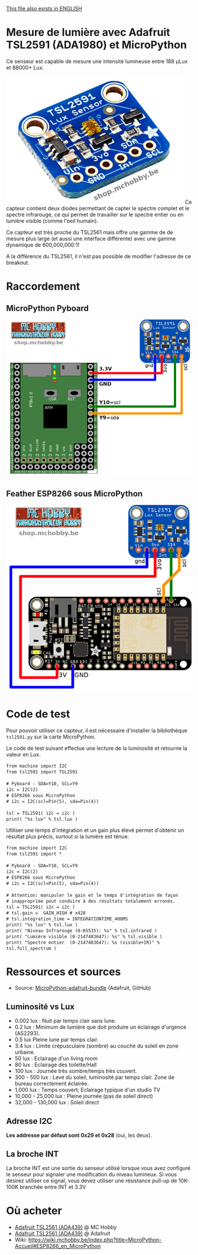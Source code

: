 [This file also exists in ENGLISH](readme_ENG.md)

# Mesure de lumière avec Adafruit TSL2591 (ADA1980) et MicroPython

Ce senseur est capable de mesure une intensité lumineuse entre 188 µLux et 88000+ Lux.

![TSL2591 d'Adafruit Industrie (ADA1980)](docs/_static/TSL2591-LUX-SEN-02.jpg)
Ce capteur contient deux diodes permettant de capter le spectre complet et le spectre infrarouge, ce qui permet de travailler sur le spectre entier ou en lumière visible (comme l'oeil humain).

Ce capteur est très proche du TSL2561 mais offre une gamme de de mesure plus large (et aussi une interface différente) avec une gamme dynamique de 600,000,000:1!

A la différence du TSL2561, il n'est pas possible de modifier l'adresse de ce breakout.

# Raccordement

## MicroPython Pyboard

![TSL2591 sur MicroPython Pyboard](docs/_static/tsl2591-to-pyboard.jpg)

## Feather ESP8266 sous MicroPython

![TSL2591 sur Feather ESP8266 sous MicroPython](docs/_static/tsl2591-to-feather-esp8266.jpg)

# Code de test

Pour pouvoir utiliser ce capteur, il est nécessaire d'installer la bibliothèque `tsl2591.py` sur la carte MicroPython.

Le code de test suivant effectue une lecture de la luminosité et retourne la valeur en Lux.

```
from machine import I2C
from tsl2591 import TSL2591

# Pyboard - SDA=Y10, SCL=Y9
i2c = I2C(2)
# ESP8266 sous MicroPython
# i2c = I2C(scl=Pin(5), sda=Pin(4))

tsl = TSL2591( i2c = i2c )
print( "%s lux" % tsl.lux )
```

Utiliser une temps d'intégration et un gain plus élevé permet d'obtenir un résultat plus précis, surtout si la lumière est ténue.

```
from machine import I2C
from tsl2591 import *

# Pyboard - SDA=Y10, SCL=Y9
i2c = I2C(2)
# ESP8266 sous MicroPython
# i2c = I2C(scl=Pin(5), sda=Pin(4))

# Attention: manipuler le gain et le temps d'intégration de façon
# inappropriée peut conduire à des résultats totalement erronés.
tsl = TSL2591( i2c = i2c )
# tsl.gain =  GAIN_HIGH # x428
# tsl.integration_time = INTEGRATIONTIME_400MS
print( "%s lux" % tsl.lux )
print( "Niveau Infrarouge (0-65535): %s" % tsl.infrared )
print( "Lumière visible (0-2147483647): %s" % tsl.visible )
print( "Spectre entier  (0-2147483647): %s (visible+IR)" % tsl.full_spectrum )

```

# Ressources et sources
* Source: [MicroPython-adafruit-bundle](https://github.com/adafruit/micropython-adafruit-bundle/tree/master/libraries/drivers) (Adafruit, GitHub)

## Luminosité vs Lux
* 0.002 lux : Nuit par temps clair sans lune.
* 0.2 lux : Minimum de lumière que doit produire un éclairage d'urgence (AS2293).
* 0.5 lux 	Pleine lune par temps clair.
* 3.4 lux : Limite crépusculaire (sombre) au couché du soleil en zone urbaine.
* 50 lux : Eclairage d'un living room
* 80 lux : Eclairage des toilette/Hall
* 100 lux : Journée très sombre/temps très couvert.
* 300 - 500 lux : Levé du soleil, luminosité par temps clair. Zone de bureau correctement éclairée.
* 1,000 lux : Temps couvert; Eclairage typique d'un studio TV
* 10,000 - 25,000 lux : Pleine journée (pas de soleil direct)
* 32,000 - 130,000 lux : Soleil direct

## Adresse I2C
__Les addresse par défaut sont 0x29 et 0x28__ (oui, les deux).

## La broche INT
La broche INT est une sortie du senseur utilisé lorsque vous avez configuré le senseur pour signaler une modification du niveau lumineux. Si vous désirez utiliser ce signal, vous devez utiliser une résistance pull-up de 10K-100K branchée entre INT et 3.3V

# Où acheter
* [Adafruit TSL2561 (ADA439)](https://shop.mchobby.be/product.php?id_product=1599) @ MC Hobby
* [Adafruit TSL2561 (ADA439)](http://shop.mchobby.be/product.php?id_product=238) @ Adafruit
* Wiki: https://wiki.mchobby.be/index.php?title=MicroPython-Accueil#ESP8266_en_MicroPython
